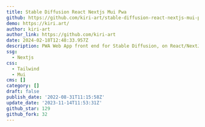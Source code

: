 ```yaml
---
title: Stable Diffusion React Nextjs Mui Pwa
github: https://github.com/kiri-art/stable-diffusion-react-nextjs-mui-pwa
demo: https://kiri.art/
author: kiri-art
author_link: https://github.com/kiri-art
date: 2024-02-18T12:48:33.957Z
description: PWA Web App front end for Stable Diffusion, on React/NextJS with Material UI
ssg:
  - Nextjs
css:
  - Tailwind
  - Mui
cms: []
category: []
draft: false
publish_date: '2022-08-31T11:15:58Z'
update_date: '2023-11-14T11:53:31Z'
github_star: 129
github_fork: 32
---
```

